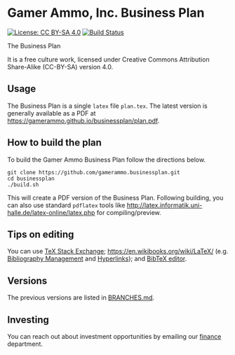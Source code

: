 # Gamer Ammo, Inc. Business Plan

[![License: CC BY-SA 4.0](https://img.shields.io/badge/License-CC%20BY--SA%204.0-lightgrey.svg)](https://creativecommons.org/licenses/by-sa/4.0/)
[![Build Status](https://travis-ci.org/gamerammo/businessplan.svg?branch=master)](https://travis-ci.org/gamerammo/businessplan)

The Business Plan

It is a free culture work, licensed under Creative Commons Attribution Share-Alike (CC-BY-SA) version 4.0.

## Usage

The Business Plan is a single ``latex`` file ``plan.tex``. The latest version is generally available as a PDF at https://gamerammo.github.io/businessplan/plan.pdf.

## How to build the plan

To build the Gamer Ammo Business Plan follow the directions below.

```
git clone https://github.com/gamerammo.businessplan.git
cd businessplan
./build.sh
```
This will create a PDF version of the Business Plan. Following building, you can also use standard `pdflatex` tools like http://latex.informatik.uni-halle.de/latex-online/latex.php for compiling/preview.

## Tips on editing

You can use [TeX Stack Exchange](https://tex.stackexchange.com/); https://en.wikibooks.org/wiki/LaTeX/ (e.g. [Bibliography Management](https://en.wikibooks.org/wiki/LaTeX/Bibliography_Management) and [Hyperlinks](https://en.wikibooks.org/wiki/LaTeX/Hyperlinks)); and [BibTeX editor](http://truben.no/latex/bibtex/).

## Versions

The previous versions are listed in [BRANCHES.md](./BRANCHES.md).

## Investing

You can reach out about investment opportunities by emailing our [finance](mailto:finance@gamerammmo.io) department.
